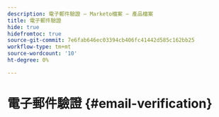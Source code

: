 ```yaml
---
description: 電子郵件驗證 — Marketo檔案 — 產品檔案
title: 電子郵件驗證
hide: true
hidefromtoc: true
source-git-commit: 7e6fab646ec03394cb406fc41442d585c162bb25
workflow-type: tm+mt
source-wordcount: '10'
ht-degree: 0%

---
```


# 電子郵件驗證 {#email-verification}
